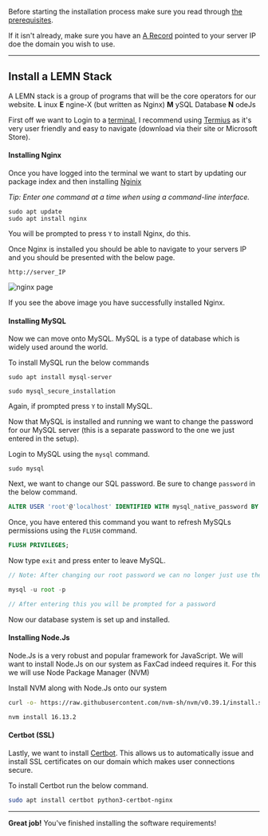 Before starting the installation process make sure you read through [the prerequisites](/c/faxcad/prerequisites).


If it isn't already, make sure you have an [A Record](https://support.dnsimple.com/articles/a-record) pointed to your server IP doe the domain you wish to use.

---

## Install a LEMN Stack

A LEMN stack is a group of programs that will be the core operators for our website.
**L**  inux
**E**  ngine-X (but written as Nginx)
**M**  ySQL Database
**N**  odeJs

First off we want to Login to a [terminal](https://en.wikipedia.org/wiki/Command-line_interface), I recommend using [Termius](https://termius.com) as it's very user friendly and easy to navigate (download via their site or Microsoft Store).


#### Installing Nginx

Once you have logged into the terminal we want to start by updating our package index and then installing [Nginix](https://www.nginx.com)

*Tip: Enter one command at a time when using a command-line interface.*

```
sudo apt update
sudo apt install nginx
```

You will be prompted to press `Y` to install Nginx, do this.

Once Nginx is installed you should be able to navigate to your servers IP and you should be presented with the below page.

`http://server_IP`

![nginx page](https://assets.digitalocean.com/articles/lemp_ubuntu_1604/nginx_default.png)

If you see the above image you have successfully installed Nginx.


#### Installing MySQL

Now we can move onto MySQL. MySQL is a type of database which is widely used around the world.

To install MySQL run the below commands
```
sudo apt install mysql-server

sudo mysql_secure_installation
```
Again, if prompted press `Y` to install MySQL.


Now that MySQL is installed and running we want to change the password for our MySQL server (this is a separate password to the one we just entered in the setup).

Login to MySQL using the `mysql` command.

```
sudo mysql
```

Next, we want to change our SQL password. Be sure to change `password` in the below command.

```sql
ALTER USER 'root'@'localhost' IDENTIFIED WITH mysql_native_password BY 'password';
```

Once, you have entered this command you want to refresh MySQLs permissions using the `FLUSH` command.

```sql
FLUSH PRIVILEGES;
```

Now type `exit` and press enter to leave MySQL.

```js
// Note: After changing our root password we can no longer just use the mysql command. Now you will have to use the below command to enter MySQL

mysql -u root -p

// After entering this you will be prompted for a password
```

Now our database system is set up and installed.


#### Installing Node.Js

Node.Js is a very robust and popular framework for JavaScript. We will want to install Node.Js on our system as FaxCad indeed requires it. For this we will use Node Package Manager (NVM)

Install NVM along with Node.Js onto our system
```bash
curl -o- https://raw.githubusercontent.com/nvm-sh/nvm/v0.39.1/install.sh | bash

nvm install 16.13.2
```


#### Certbot (SSL)

Lastly, we want to install [Certbot](https://certbot.eff.org). This allows us to automatically issue and install SSL certificates on our domain which makes user connections secure.

To install Certbot run the below command.

```bash
sudo apt install certbot python3-certbot-nginx
```

---

**Great job!** You've finished installing the software requirements!